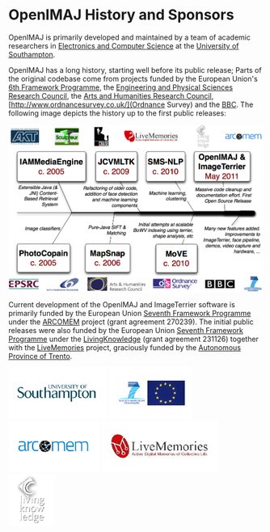 OpenIMAJ History and Sponsors
=============================

OpenIMAJ is primarily developed and maintained by a team of academic researchers in [Electronics and Computer Science](http://ecs.soton.ac.uk) at the [University of Southampton](http://www.soton.ac.uk). 

OpenIMAJ has a long history, starting well before its public release; Parts of the original codebase come from projects funded by the European Union's [6th Framework Programme](http://cordis.europa.eu/fp6/), the [Engineering and Physical Sciences Research Council](http://www.epsrc.ac.uk), the [Arts and Humanities Research Council](http://www.ahrc.ac.uk), [http://www.ordnancesurvey.co.uk/](Ordnance Survey) and the [BBC](http://www.bbc.co.uk). The following image depicts the history up to the first public releases:

![OpenIMAJ History](images/history.png)

Current development of the OpenIMAJ and ImageTerrier software is primarily funded by the European Union [Seventh Framework Programme](http://cordis.europa.eu/fp7/home_en.html) under 
the [ARCOMEM](http://www.arcomem.eu) project (grant agreement 270239). The initial public releases were also funded by the European Union [Seventh Framework Programme](http://cordis.europa.eu/fp7/home_en.html) under the [LivingKnowledge](http://www.livingknowledge-project.eu/) (grant agreement 231126) together with the [LiveMemories](http://livememories.org/) project, graciously funded by the [Autonomous Province of Trento](http://www.provincia.tn.it).

<div>
	<img src="images/soton_sm.png"/>
	<img src="images/fp7_sm.png"/>
	<img src="images/arcomem_logo_sm.png"/>
	<img src="images/livememories_sm.jpg"/>
	<img src="images/livingknowledge_sm.png"/>
</div>
